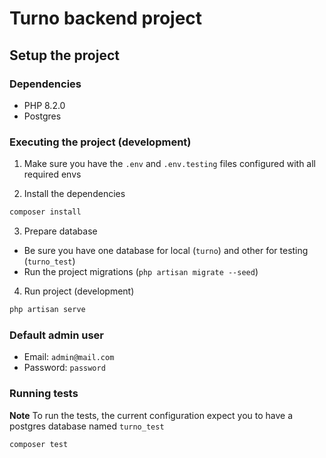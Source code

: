 # Turno backend project

## Setup the project

### Dependencies

-   PHP 8.2.0
-   Postgres

### Executing the project (development)

1. Make sure you have the `.env` and `.env.testing` files configured with all required envs

2. Install the dependencies

```bash
composer install
```

3. Prepare database

-   Be sure you have one database for local (`turno`) and other for testing (`turno_test`)
-   Run the project migrations (`php artisan migrate --seed`)

4. Run project (development)

```bash
php artisan serve
```

### Default admin user

-   Email: `admin@mail.com`
-   Password: `password`

### Running tests

**Note** To run the tests, the current configuration expect you to have a postgres database named `turno_test`

```bash
composer test
```
